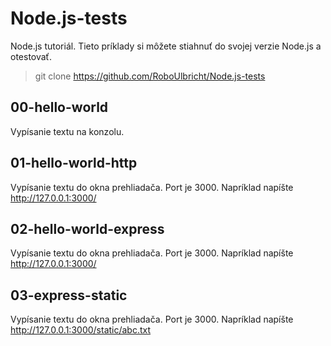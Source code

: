 # Node.js-tests
Node.js tutoriál. Tieto príklady si môžete stiahnuť do svojej verzie Node.js a otestovať.

> git clone https://github.com/RoboUlbricht/Node.js-tests

## 00-hello-world
Vypísanie textu na konzolu.

## 01-hello-world-http
Vypísanie textu do okna prehliadača. Port je 3000. Napríklad napíšte http://127.0.0.1:3000/

## 02-hello-world-express
Vypísanie textu do okna prehliadača. Port je 3000. Napríklad napíšte http://127.0.0.1:3000/

## 03-express-static
Vypísanie textu do okna prehliadača. Port je 3000. Napríklad napíšte http://127.0.0.1:3000/static/abc.txt
